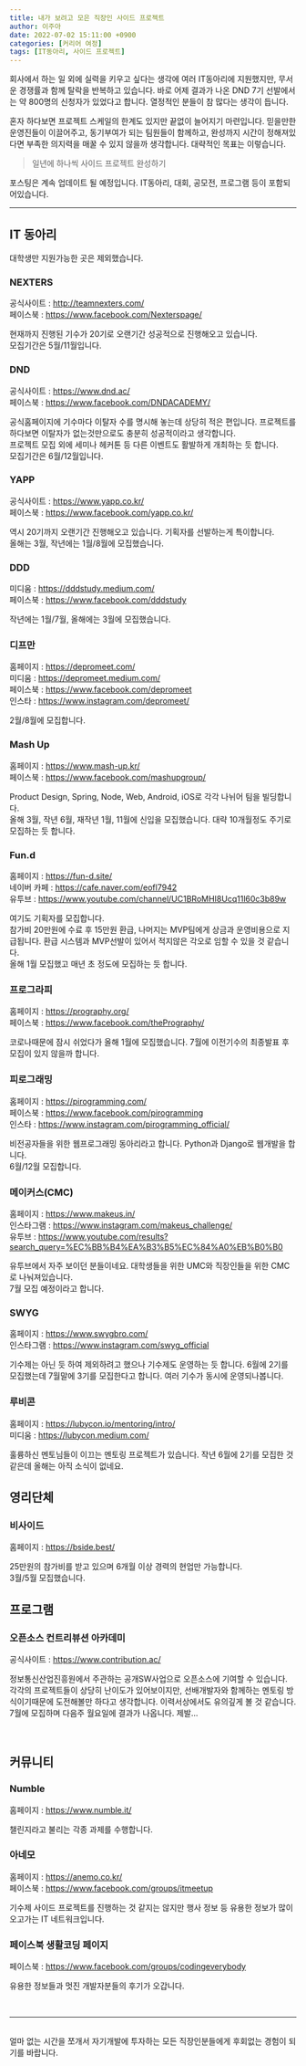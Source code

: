 ```yaml
---
title: 내가 보려고 모은 직장인 사이드 프로젝트
author: 이주아
date: 2022-07-02 15:11:00 +0900
categories: [커리어 여정]
tags: [IT동아리, 사이드 프로젝트]
---
```


 회사에서 하는 일 외에 실력을 키우고 싶다는 생각에 여러 IT동아리에 지원했지만, 무서운 경쟁률과 함께 탈락을 반복하고 있습니다. 바로 어제 결과가 나온 DND 7기 선발에서는 약 800명의 신청자가 있었다고 합니다. 열정적인 분들이 참 많다는 생각이 듭니다.


 혼자 하다보면 프로젝트 스케일의 한계도 있지만 끝없이 늘어지기 마련입니다. 믿을만한 운영진들이 이끌어주고, 동기부여가 되는 팀원들이 함께하고, 완성까지 시간이 정해져있다면 부족한 의지력을 매꿀 수 있지 않을까 생각합니다. 대략적인 목표는 이렇습니다.

 > 일년에 하나씩 사이드 프로젝트 완성하기

포스팅은 계속 업데이트 될 예정입니다. IT동아리, 대회, 공모전, 프로그램 등이 포함되어있습니다.

---

## IT 동아리

 대학생만 지원가능한 곳은 제외했습니다.

### NEXTERS
공식사이트 : <http://teamnexters.com/>    
페이스북 : <https://www.facebook.com/Nexterspage/>

현재까지 진행된 기수가 20기로 오랜기간 성공적으로 진행해오고 있습니다.  
모집기간은 5월/11월입니다.

### DND
공식사이트 : <https://www.dnd.ac/>  
페이스북 : <https://www.facebook.com/DNDACADEMY/>  

공식홈페이지에 기수마다 이탈자 수를 명시해 놓는데 상당히 적은 편입니다. 프로젝트를 하다보면 이탈자가 없는것만으로도 충분히 성공적이라고 생각합니다.  
프로젝트 모집 외에 세미나 헤커톤 등 다른 이벤트도 활발하게 개최하는 듯 합니다.   
모집기간은 6월/12월입니다.

### YAPP
공식사이트 : <https://www.yapp.co.kr/>  
페이스북 : <https://www.facebook.com/yapp.co.kr/> 

역시 20기까지 오랜기간 진행해오고 있습니다. 기획자를 선발하는게 특이합니다.  
올해는 3월, 작년에는 1월/8월에 모집했습니다. 

### DDD
미디움 : <https://dddstudy.medium.com/>  
페이스북 : <https://www.facebook.com/dddstudy>

작년에는 1월/7월, 올해에는 3월에 모집했습니다.

### 디프만
홈페이지 : <https://depromeet.com/>  
미디움 : <https://depromeet.medium.com/>  
페이스북 : <https://www.facebook.com/depromeet>  
인스타 : <https://www.instagram.com/depromeet/>  
 
2월/8월에 모집합니다.

### Mash Up
홈페이지 : <https://www.mash-up.kr/>  
페이스북 : <https://www.facebook.com/mashupgroup/>  

Product Design, Spring, Node, Web, Android, iOS로 각각 나뉘어 팀을 빌딩합니다.  
올해 3월, 작년 6월, 재작년 1월, 11월에 신입을 모집했습니다. 대략 10개월정도 주기로 모집하는 듯 합니다.

### Fun.d
홈페이지 : <https://fun-d.site/>  
네이버 카페 : <https://cafe.naver.com/eofl7942>  
유투브 : <https://www.youtube.com/channel/UC1BRoMHI8Ucq11l60c3b89w>  

여기도 기획자를 모집합니다.  
참가비 20만원에 수료 후 15만원 환급, 나머지는 MVP팀에게 상금과 운영비용으로 지급됩니다. 환급 시스템과 MVP선발이 있어서 적지않은 각오로 임할 수 있을 것 같습니다.  
올해 1월 모집했고 매년 초 정도에 모집하는 듯 합니다.

### 프로그라피
홈페이지 : <https://prography.org/>  
페이스북 : <https://www.facebook.com/thePrography/>  

코로나때문에 잠시 쉬었다가 올해 1월에 모집했습니다. 7월에 이전기수의 최종발표 후 모집이 있지 않을까 합니다.

### 피로그래밍
홈페이지 : <https://pirogramming.com/>  
페이스북 : <https://www.facebook.com/pirogramming>  
인스타 : <https://www.instagram.com/pirogramming_official/>  

비전공자들을 위한 웹프로그래밍 동아리라고 합니다. Python과 Django로 웹개발을 합니다.  
6월/12월 모집합니다.


### 메이커스(CMC)
홈페이지 : <https://www.makeus.in/>  
인스타그램 : <https://www.instagram.com/makeus_challenge/>  
유투브 : <https://www.youtube.com/results?search_query=%EC%BB%B4%EA%B3%B5%EC%84%A0%EB%B0%B0>  

유투브에서 자주 보이던 분들이네요. 대학생들을 위한 UMC와 직장인들을 위한 CMC로 나눠져있습니다.  
7월 모집 예정이라고 합니다.


### SWYG
홈페이지 : <https://www.swygbro.com/>  
인스타그램 : <https://www.instagram.com/swyg_official> 

기수제는 아닌 듯 하여 제외하려고 했으나 기수제도 운영하는 듯 합니다. 6월에 2기를 모집했는데 7월말에 3기를 모집한다고 합니다. 여러 기수가 동시에 운영되나봅니다.


### 루비콘
홈페이지 : <https://lubycon.io/mentoring/intro/>  
미디움 : <https://lubycon.medium.com/>  

훌륭하신 멘토님들이 이끄는 멘토링 프로젝트가 있습니다. 작년 6월에 2기를 모집한 것 같은데 올해는 아직 소식이 없네요.

## 영리단체

### 비사이드
홈페이지 : <https://bside.best/>  

25만원의 참가비를 받고 있으며 6개월 이상 경력의 현업만 가능합니다.    
3월/5월 모집했습니다.

## 프로그램

### 오픈소스 컨트리뷰션 아카데미
공식사이트 : <https://www.contribution.ac/>  

정보통신산업진흥원에서 주관하는 공개SW사업으로 오픈소스에 기여할 수 있습니다. 각각의 프로젝트들이 상당히 난이도가 있어보이지만, 선배개발자와 함께하는 멘토링 방식이기때문에 도전해볼만 하다고 생각합니다. 이력서상에서도 유의깊게 볼 것 같습니다.  
7월에 모집하며 다음주 월요일에 결과가 나옵니다. 제발...
  
<br>

## 커뮤니티

### Numble
홈페이지 : <https://www.numble.it/>

챌린지라고 불리는 각종 과제를 수행합니다.

### 아네모
홈페이지 : <https://anemo.co.kr/>  
페이스북 : <https://www.facebook.com/groups/itmeetup>  

기수제 사이드 프로젝트를 진행하는 것 같지는 않지만 행사 정보 등 유용한 정보가 많이 오고가는 IT 네트워크입니다.

### 페이스북 생활코딩 페이지
페이스북 : <https://www.facebook.com/groups/codingeverybody>  

유용한 정보들과 멋진 개발자분들의 후기가 오갑니다.


<br>

---

<br>
얼마 없는 시간을 쪼개서 자기개발에 투자하는 모든 직장인분들에게 후회없는 경험이 되기를 바랍니다.  



















